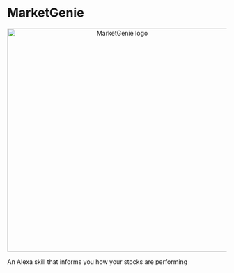 # MarketGenie

<p align="center">
  <img width="512" height="512" src="https://github.com/rishibarad/MarketGenie/blob/master/assets/images/en-US_largeIconUri.png" alt="MarketGenie logo">
</p>

An Alexa skill that informs you how your stocks are performing

